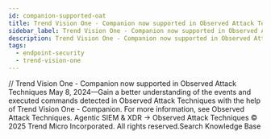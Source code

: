 ```yaml
---
id: companion-supported-oat
title: Trend Vision One - Companion now supported in Observed Attack Techniques
sidebar_label: Trend Vision One - Companion now supported in Observed Attack Techniques
description: Trend Vision One - Companion now supported in Observed Attack Techniques
tags:
  - endpoint-security
  - trend-vision-one
---
```


/*<![CDATA[*/ $('#title').html($('meta[name=map-description]').attr('content')); /*]]>*/ Trend Vision One - Companion now supported in Observed Attack Techniques May 8, 2024—Gain a better understanding of the events and executed commands detected in Observed Attack Techniques with the help of Trend Vision One - Companion. For more information, see Observed Attack Techniques. Agentic SIEM & XDR → Observed Attack Techniques © 2025 Trend Micro Incorporated. All rights reserved.Search Knowledge Base